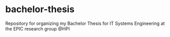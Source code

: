 # bachelor-thesis
Repository for organizing my Bachelor Thesis for IT Systems Engineering at the EPIC research group @HPI
